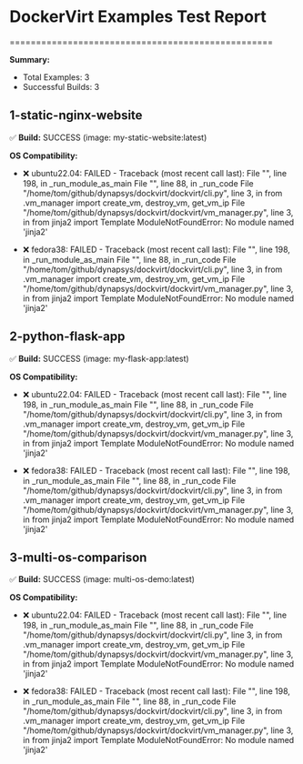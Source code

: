 # DockerVirt Examples Test Report
==================================================

**Summary:**
- Total Examples: 3
- Successful Builds: 3

## 1-static-nginx-website

✅ **Build:** SUCCESS (image: my-static-website:latest)

**OS Compatibility:**
- ❌ ubuntu22.04: FAILED - Traceback (most recent call last):
  File "<frozen runpy>", line 198, in _run_module_as_main
  File "<frozen runpy>", line 88, in _run_code
  File "/home/tom/github/dynapsys/dockvirt/dockvirt/cli.py", line 3, in <module>
    from .vm_manager import create_vm, destroy_vm, get_vm_ip
  File "/home/tom/github/dynapsys/dockvirt/dockvirt/vm_manager.py", line 3, in <module>
    from jinja2 import Template
ModuleNotFoundError: No module named 'jinja2'

- ❌ fedora38: FAILED - Traceback (most recent call last):
  File "<frozen runpy>", line 198, in _run_module_as_main
  File "<frozen runpy>", line 88, in _run_code
  File "/home/tom/github/dynapsys/dockvirt/dockvirt/cli.py", line 3, in <module>
    from .vm_manager import create_vm, destroy_vm, get_vm_ip
  File "/home/tom/github/dynapsys/dockvirt/dockvirt/vm_manager.py", line 3, in <module>
    from jinja2 import Template
ModuleNotFoundError: No module named 'jinja2'


## 2-python-flask-app

✅ **Build:** SUCCESS (image: my-flask-app:latest)

**OS Compatibility:**
- ❌ ubuntu22.04: FAILED - Traceback (most recent call last):
  File "<frozen runpy>", line 198, in _run_module_as_main
  File "<frozen runpy>", line 88, in _run_code
  File "/home/tom/github/dynapsys/dockvirt/dockvirt/cli.py", line 3, in <module>
    from .vm_manager import create_vm, destroy_vm, get_vm_ip
  File "/home/tom/github/dynapsys/dockvirt/dockvirt/vm_manager.py", line 3, in <module>
    from jinja2 import Template
ModuleNotFoundError: No module named 'jinja2'

- ❌ fedora38: FAILED - Traceback (most recent call last):
  File "<frozen runpy>", line 198, in _run_module_as_main
  File "<frozen runpy>", line 88, in _run_code
  File "/home/tom/github/dynapsys/dockvirt/dockvirt/cli.py", line 3, in <module>
    from .vm_manager import create_vm, destroy_vm, get_vm_ip
  File "/home/tom/github/dynapsys/dockvirt/dockvirt/vm_manager.py", line 3, in <module>
    from jinja2 import Template
ModuleNotFoundError: No module named 'jinja2'


## 3-multi-os-comparison

✅ **Build:** SUCCESS (image: multi-os-demo:latest)

**OS Compatibility:**
- ❌ ubuntu22.04: FAILED - Traceback (most recent call last):
  File "<frozen runpy>", line 198, in _run_module_as_main
  File "<frozen runpy>", line 88, in _run_code
  File "/home/tom/github/dynapsys/dockvirt/dockvirt/cli.py", line 3, in <module>
    from .vm_manager import create_vm, destroy_vm, get_vm_ip
  File "/home/tom/github/dynapsys/dockvirt/dockvirt/vm_manager.py", line 3, in <module>
    from jinja2 import Template
ModuleNotFoundError: No module named 'jinja2'

- ❌ fedora38: FAILED - Traceback (most recent call last):
  File "<frozen runpy>", line 198, in _run_module_as_main
  File "<frozen runpy>", line 88, in _run_code
  File "/home/tom/github/dynapsys/dockvirt/dockvirt/cli.py", line 3, in <module>
    from .vm_manager import create_vm, destroy_vm, get_vm_ip
  File "/home/tom/github/dynapsys/dockvirt/dockvirt/vm_manager.py", line 3, in <module>
    from jinja2 import Template
ModuleNotFoundError: No module named 'jinja2'

